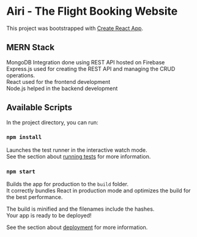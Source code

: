 # Airi -  The Flight Booking Website

This project was bootstrapped with [Create React App](https://github.com/facebook/create-react-app).


## MERN Stack 
MongoDB Integration done using REST API hosted on Firebase \
Express.js used for creating the REST API and managing the CRUD operations. \
React used for the frontend development \
Node.js helped in the backend development 

## Available Scripts

In the project directory, you can run:
### `npm install`

Launches the test runner in the interactive watch mode.\
See the section about [running tests](https://facebook.github.io/create-react-app/docs/running-tests) for more information.

### `npm start`

Builds the app for production to the `build` folder.\
It correctly bundles React in production mode and optimizes the build for the best performance.

The build is minified and the filenames include the hashes.\
Your app is ready to be deployed!

See the section about [deployment](https://facebook.github.io/create-react-app/docs/deployment) for more information.



